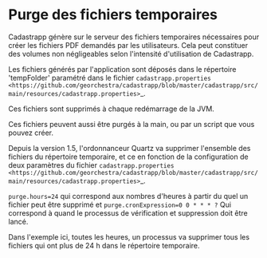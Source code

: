 # Purge des fichiers temporaires

Cadastrapp génère sur le serveur des fichiers temporaires nécessaires pour créer les fichiers PDF demandés par les utilisateurs. Cela peut constituer des volumes non négligeables selon l'intensité d'utilisation de Cadastrapp.

Les fichiers générés par l'application sont déposés dans le répertoire 'tempFolder' paramétré dans le fichier `cadastrapp.properties <https://github.com/georchestra/cadastrapp/blob/master/cadastrapp/src/main/resources/cadastrapp.properties>`_.

Ces fichiers sont supprimés à chaque redémarrage de la JVM.

Ces fichiers peuvent aussi être purgés à la main, ou par un script que vous pouvez créer.

Depuis la version 1.5, l'ordonnanceur Quartz va supprimer l'ensemble des fichiers du répertoire temporaire, et ce en fonction de la configuration de deux paramètres du fichier `cadastrapp.properties <https://github.com/georchestra/cadastrapp/blob/master/cadastrapp/src/main/resources/cadastrapp.properties>`_.

`purge.hours=24` qui correspond aux nombres d'heures à partir du quel un fichier peut être supprimé et `purge.cronExpression=0 0 * * * ?` Qui correspond à quand le processus de vérification et suppression doit être lancé.

Dans l'exemple ici, toutes les heures, un processus va supprimer tous les fichiers qui ont plus de 24 h dans le répertoire temporaire.

